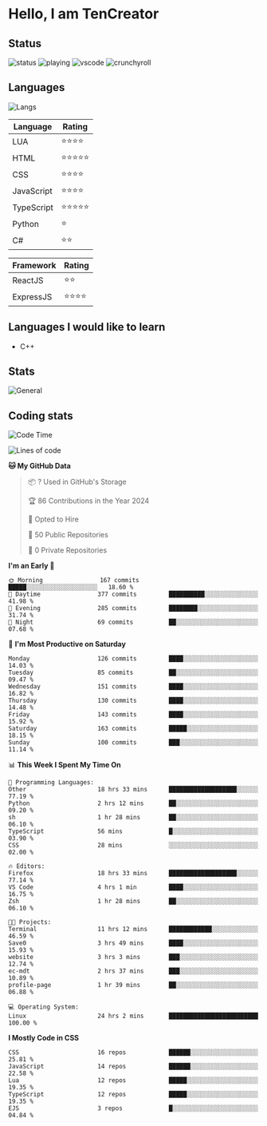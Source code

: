 # Hello, I am TenCreator

## Status
![status](https://api.statusbadges.me/badge/status/518334475038359555?simple=true&style=for-the-badge)
![playing](https://api.statusbadges.me/badge/playing/518334475038359555?style=for-the-badge)
![vscode](https://api.statusbadges.me/badge/vscode/518334475038359555?style=for-the-badge)
![crunchyroll](https://api.statusbadges.me/badge/crunchyroll/518334475038359555?style=for-the-badge)

## Languages
![Langs](https://github-readme-stats.vercel.app/api/top-langs/?username=tencreator&layout=compact&theme=radical)


|Language|Rating|
|--------|------|
|LUA|⭐️⭐️⭐️⭐️|
|HTML|⭐️⭐️⭐️⭐️⭐️|
|CSS|⭐️⭐️⭐️⭐️|
|JavaScript|⭐️⭐️⭐️⭐️|
|TypeScript|⭐️⭐️⭐️⭐️⭐️|
|Python|⭐️|
|C#|⭐️⭐️ |

|Framework|Rating|
|--------|------|
|ReactJS|⭐️⭐️|
|ExpressJS|⭐️⭐️⭐️⭐️|

## Languages I would like to learn
- C++

## Stats
![General](https://github-readme-stats.vercel.app/api?username=tencreator&show_icons=true&theme=radical)

## Coding stats
<!--START_SECTION:waka-->
![Code Time](http://img.shields.io/badge/Code%20Time-127%20hrs%2058%20mins-blue)

![Lines of code](https://img.shields.io/badge/From%20Hello%20World%20I%27ve%20Written-482.2%20thousand%20lines%20of%20code-blue)

**🐱 My GitHub Data** 

> 📦 ? Used in GitHub's Storage 
 > 
> 🏆 86 Contributions in the Year 2024
 > 
> 💼 Opted to Hire
 > 
> 📜 50 Public Repositories 
 > 
> 🔑 0 Private Repositories 
 > 
**I'm an Early 🐤** 

```text
🌞 Morning                167 commits         █████░░░░░░░░░░░░░░░░░░░░   18.60 % 
🌆 Daytime                377 commits         ██████████░░░░░░░░░░░░░░░   41.98 % 
🌃 Evening                285 commits         ████████░░░░░░░░░░░░░░░░░   31.74 % 
🌙 Night                  69 commits          ██░░░░░░░░░░░░░░░░░░░░░░░   07.68 % 
```
📅 **I'm Most Productive on Saturday** 

```text
Monday                   126 commits         ████░░░░░░░░░░░░░░░░░░░░░   14.03 % 
Tuesday                  85 commits          ██░░░░░░░░░░░░░░░░░░░░░░░   09.47 % 
Wednesday                151 commits         ████░░░░░░░░░░░░░░░░░░░░░   16.82 % 
Thursday                 130 commits         ████░░░░░░░░░░░░░░░░░░░░░   14.48 % 
Friday                   143 commits         ████░░░░░░░░░░░░░░░░░░░░░   15.92 % 
Saturday                 163 commits         █████░░░░░░░░░░░░░░░░░░░░   18.15 % 
Sunday                   100 commits         ███░░░░░░░░░░░░░░░░░░░░░░   11.14 % 
```


📊 **This Week I Spent My Time On** 

```text
💬 Programming Languages: 
Other                    18 hrs 33 mins      ███████████████████░░░░░░   77.19 % 
Python                   2 hrs 12 mins       ██░░░░░░░░░░░░░░░░░░░░░░░   09.20 % 
sh                       1 hr 28 mins        ██░░░░░░░░░░░░░░░░░░░░░░░   06.10 % 
TypeScript               56 mins             █░░░░░░░░░░░░░░░░░░░░░░░░   03.90 % 
CSS                      28 mins             ░░░░░░░░░░░░░░░░░░░░░░░░░   02.00 % 

🔥 Editors: 
Firefox                  18 hrs 33 mins      ███████████████████░░░░░░   77.14 % 
VS Code                  4 hrs 1 min         ████░░░░░░░░░░░░░░░░░░░░░   16.75 % 
Zsh                      1 hr 28 mins        ██░░░░░░░░░░░░░░░░░░░░░░░   06.10 % 

🐱‍💻 Projects: 
Terminal                 11 hrs 12 mins      ████████████░░░░░░░░░░░░░   46.59 % 
Save0                    3 hrs 49 mins       ████░░░░░░░░░░░░░░░░░░░░░   15.93 % 
website                  3 hrs 3 mins        ███░░░░░░░░░░░░░░░░░░░░░░   12.74 % 
ec-mdt                   2 hrs 37 mins       ███░░░░░░░░░░░░░░░░░░░░░░   10.89 % 
profile-page             1 hr 39 mins        ██░░░░░░░░░░░░░░░░░░░░░░░   06.88 % 

💻 Operating System: 
Linux                    24 hrs 2 mins       █████████████████████████   100.00 % 
```

**I Mostly Code in CSS** 

```text
CSS                      16 repos            ██████░░░░░░░░░░░░░░░░░░░   25.81 % 
JavaScript               14 repos            ██████░░░░░░░░░░░░░░░░░░░   22.58 % 
Lua                      12 repos            █████░░░░░░░░░░░░░░░░░░░░   19.35 % 
TypeScript               12 repos            █████░░░░░░░░░░░░░░░░░░░░   19.35 % 
EJS                      3 repos             █░░░░░░░░░░░░░░░░░░░░░░░░   04.84 % 
```




<!--END_SECTION:waka-->
